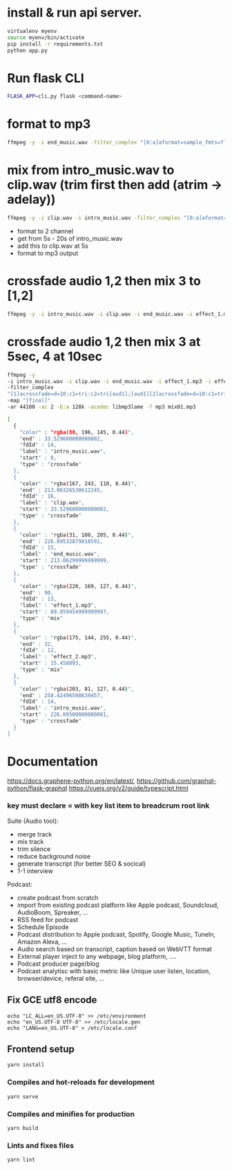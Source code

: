 # install & run api server.
```bash
virtualenv myenv
source myenv/bin/activate
pip install -r requirements.txt
python app.py
```

# Run flask CLI
```bash
FLASK_APP=cli.py flask <command-name>
```

# format to mp3
```bash
ffmpeg -y -i end_music.wav -filter_complex "[0:a]aformat=sample_fmts=fltp:sample_rates=44100:channel_layouts=stereo[a0]" -map [a0] -ar 44100 -ac 2 -b:a 128k -acodec libmp3lame -f mp3 end_music.mp3
```

# mix from intro_music.wav to clip.wav (trim first then add (atrim -> adelay))
```bash
ffmpeg -y -i clip.wav -i intro_music.wav -filter_complex "[0:a]aformat=sample_fmts=fltp:sample_rates=44100:channel_layouts=stereo[a0];[1:a]aformat=sample_fmts=fltp:sample_rates=44100:channel_layouts=stereo[a1];[a1]atrim=5.0:20.0[a1trim];[a1trim]adelay=5000|5000[aud1];[aud1]amix=1,apad[a];[a0][a]amerge[a]" -map "[a]" -ar 44100 -ac 2 -b:a 128k -acodec libmp3lame -f mp3 mix01.mp3
```

- format to 2 channel
- get from 5s - 20s of intro_music.wav
- add this to clip.wav at 5s
- format to mp3 output

# crossfade audio 1,2 then mix 3 to [1,2]
```bash
ffmpeg -y -i intro_music.wav -i clip.wav -i end_music.wav -i effect_1.mp3 -i effect_2.mp3 -filter_complex "[1]acrossfade=d=10:c1=tri:c2=tri[aud1];[aud1][2]acrossfade=d=10:c1=tri:c2=tri[aud2];[3]adelay=5000|5000[aud3];[aud3]amix=1,apad[mixed];[aud2][mixed]amerge[mixed]" -map "[mixed]" -ar 44100 -ac 2 -b:a 128k -acodec libmp3lame -f mp3 mix01.mp3
```

# crossfade audio 1,2 then mix 3 at 5sec, 4 at 10sec
```bash
ffmpeg -y 
-i intro_music.wav -i clip.wav -i end_music.wav -i effect_1.mp3 -i effect_2.mp3 
-filter_complex 
"[1]acrossfade=d=10:c1=tri:c2=tri[aud1];[aud1][2]acrossfade=d=10:c1=tri:c2=tri[aud2];[3]adelay=5000|5000[aud3];[4]adelay=10000|10000[aud4];[aud3][aud4]amix=2,apad[final];[aud2][final]amerge[final]" 
-map "[final]" 
-ar 44100 -ac 2 -b:a 128k -acodec libmp3lame -f mp3 mix01.mp3
```
```bash
[
  {
    "color" : "rgba(88, 196, 145, 0.44)",
    "end" : 33.529600000000002,
    "fdId" : 14,
    "label" : "intro_music.wav",
    "start" : 0,
    "type" : "crossfade"
  },
  {
    "color" : "rgba(167, 243, 110, 0.44)",
    "end" : 213.06326530612245,
    "fdId" : 16,
    "label" : "clip.wav",
    "start" : 33.529600000000002,
    "type" : "crossfade"
  },
  {
    "color" : "rgba(31, 108, 205, 0.44)",
    "end" : 226.89532879818591,
    "fdId" : 15,
    "label" : "end_music.wav",
    "start" : 213.06299999999999,
    "type" : "crossfade"
  },
  {
    "color" : "rgba(220, 169, 127, 0.44)",
    "end" : 90,
    "fdId" : 13,
    "label" : "effect_1.mp3",
    "start" : 89.859454999999997,
    "type" : "mix"
  },
  {
    "color" : "rgba(175, 144, 255, 0.44)",
    "end" : 32,
    "fdId" : 12,
    "label" : "effect_2.mp3",
    "start" : 15.458893,
    "type" : "mix"
  },
  {
    "color" : "rgba(203, 81, 127, 0.44)",
    "end" : 258.42496598639457,
    "fdId" : 14,
    "label" : "intro_music.wav",
    "start" : 226.89500000000001,
    "type" : "crossfade"
  }
]
```


# Documentation
https://docs.graphene-python.org/en/latest/, https://github.com/graphql-python/flask-graphql
https://vuejs.org/v2/guide/typescript.html

### key must declare = with key list item to breadcrum root link

Suite (Audio tool):
* merge track
* mix track
* trim silence
* reduce background noise
* generate transcript (for better SEO & socical)
* 1-1 interview

Podcast:
* create podcast from scratch
* import from existing podcast platform like Apple podcast, Soundcloud, AudioBoom, Spreaker, ...
* RSS feed for podcast
* Schedule Episode
* Podcast distribution to Apple podcast, Spotify, Google Music, TuneIn, Amazon Alexa, ...
* Audio search based on transcript, caption based on WebVTT format
* External player inject to any webpage, blog platform, ....
* Podcast producer page/blog
* Podcast analytisc with basic metric like Unique user listen, location, browser/device, referal site, ...

## Fix GCE utf8 encode
```
echo "LC_ALL=en_US.UTF-8" >> /etc/environment
echo "en_US.UTF-8 UTF-8" >> /etc/locale.gen
echo "LANG=en_US.UTF-8" > /etc/locale.conf
```

## Frontend setup
```
yarn install
```

### Compiles and hot-reloads for development
```
yarn serve
```

### Compiles and minifies for production
```
yarn build
```

### Lints and fixes files
```
yarn lint
